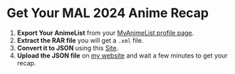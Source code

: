 # Get Your MAL 2024 Anime Recap

1. **Export Your AnimeList** from your [MyAnimeList profile page](https://myanimelist.net/animelist/[your-username]).
2. **Extract the RAR file** you will get a `.xml` file.
3. **Convert it to JSON** using this [Site]([https://jsonformatter.org/xml-to-json](https://codebeautify.org/xmltojson)).
4. **Upload the JSON file** on [my website](https://mal-recap.vercel.app/) and wait a few minutes to get your recap.
